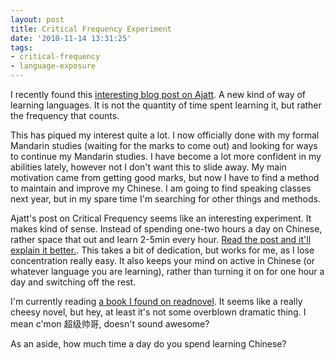 ```yaml
---
layout: post
title: Critical Frequency Experiment
date: '2010-11-14 13:31:25'
tags:
- critical-frequency
- language-exposure
---
```


I recently found this <a href="http://www.alljapaneseallthetime.com/blog/critical-frequency-a-brand-new-way-of-looking-at-language-exposure">interesting blog post on Ajatt</a>. A new kind of way of learning languages. It is not the quantity of time spent learning it, but rather the frequency that counts.

This has piqued my interest quite a lot. I now officially done with my formal Mandarin studies (waiting for the marks to come out) and looking for ways to continue my Mandarin studies. I have become a lot more confident in my abilities lately, however not I don't want this to slide away. My main motivation came from getting good marks, but now I have to find a method to maintain and improve my Chinese. I am going to find speaking classes next year, but in my spare time I'm searching for other things and methods.

Ajatt's post on Critical Frequency seems like an interesting experiment. It makes kind of sense. Instead of spending one-two hours a day on Chinese, rather space that out and learn 2-5min every hour. <a href="http://www.alljapaneseallthetime.com/blog/critical-frequency-a-brand-new-way-of-looking-at-language-exposure">Read the post and it'll explain it better.</a>. This takes a bit of dedication, but works for me, as I lose concentration really easy. It also keeps your mind on active in Chinese (or whatever language you are learning), rather than turning it on for one hour a day and switching off the rest.

I'm currently reading <a href="http://www.readnovel.com/partlist/105240/">a book I found on readnovel</a>. It seems like a really cheesy novel, but hey, at least it's not some overblown dramatic thing. I mean c'mon 超级帅哥, doesn't sound awesome?

As an aside, how much time a day do you spend learning Chinese?